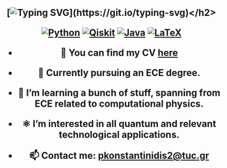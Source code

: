 <h2 align="center">
  
[![Typing SVG](https://readme-typing-svg.demolab.com?font=times+new+roman&weight=500&size=32&duration=5070&pause=850&center=true&width=435&lines=Get+in+touch!;QC+%2B+ML+%3D+ECE;***********)](https://git.io/typing-svg)</h2>
<p>
  <a href="#"><img alt="Python" src="https://img.shields.io/badge/Python-14354C.svg?logo=python&logoColor=white"></a>
  <a href="#"><img alt="Qiskit" src="https://img.shields.io/badge/C++-03599C.svg?logo=c++-blue&logoColor=white"></a>
  <a href="#"><img alt="Java" src="https://custom-icon-badges.herokuapp.com/badge/Java-white.svg?logo=java&logoColor=03599C"></a>
  <a href="#"><img alt="LaTeX" src="https://img.shields.io/badge/LaTeX-008080.svg?logo=LaTeX&logoColor=white"></a>
</p>

- 📝 You can find my CV [here](https://github.com/pConstantinidis/pConstantinidis/blob/main/pconstant_cv.pdf)

- 🔭 Currently pursuing an ECE degree.

- 🌱 I’m learning a bunch of stuff, spanning from ECE related to computational physics.

- ⚛ I’m interested in all quantum and relevant technological applications.

- 📫 Contact me: pkonstantinidis2@tuc.gr

<!--
**pConstantinidis/pConstantinidis** is a ✨ _special_ ✨ repository because its `README.md` (this file) appears on your GitHub profile.
-->
<!--
## Some stats
![pConstantinidis's Stats](https://github-readme-stats.vercel.app/api?username=pConstantinidis&theme=algolia&show_icons=true&hide_border=true&count_private=true)
-->
